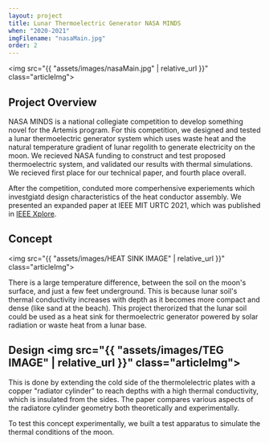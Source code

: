 ```yaml
---
layout: project
title: Lunar Thermoelectric Generator NASA MINDS 
when: "2020-2021"
imgFilename: "nasaMain.jpg"
order: 2
---
```


<img src="{{ "assets/images/nasaMain.jpg" | relative_url }}" class="articleImg">

## Project Overview

NASA MINDS is a national collegiate competition to develop something novel for the Artemis program.
For this competition, we designed and tested a lunar thermoelectric generator system which uses waste heat 
and the natural temperature gradient of lunar regolith to generate electricity on the moon. We recieved NASA funding to construct and test proposed thermoelectric system, and validated our results with thermal simulations. We recieved first place for our technical paper, and fourth place overall.

After the competition, conduted more comperhensive experiements which investgiatd design characteristics of the heat conductor assembly. We presented an expanded paper at IEEE MIT URTC 2021, which was published in <a href="https://ieeexplore.ieee.org/document/9701608" class="link">IEEE Xplore</a>.

## Concept

<img src="{{ "assets/images/HEAT SINK IMAGE" | relative_url }}" class="articleImg">

There is a large temperature difference, between the soil on the moon's surface, and just a few feet underground. This is because lunar soil's thermal conductivity increases with depth as it becomes more compact and dense (like sand at the beach). This project therorized that the lunar soil could be used as a heat sink for thermoelectric generator powered by solar radiation or waste heat from a lunar base.

## Design <img src="{{ "assets/images/TEG IMAGE" | relative_url }}" class="articleImg">

This is done by extending the cold side of the thermolelectric plates with a copper "radiator cylinder" to reach depths with a high thermal conductivity, which is insulated from the sides. The paper compares various aspects of the radiatore cylinder geometry both theoretically and experimentally.

To test this concept experimentally, we built a test apparatus to simulate the thermal conditions of the moon. 